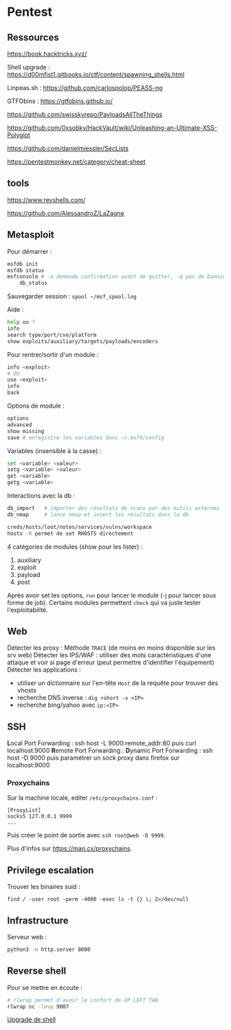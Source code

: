 # Pentest

## Ressources

https://book.hacktricks.xyz/

Shell upgrade : https://d00mfist1.gitbooks.io/ctf/content/spawning_shells.html

Linpeas.sh : https://github.com/carlospolop/PEASS-ng

GTFObins : https://gtfobins.github.io/

https://github.com/swisskyrepo/PayloadsAllTheThings

https://github.com/0xsobky/HackVault/wiki/Unleashing-an-Ultimate-XSS-Polyglot

https://github.com/danielmiessler/SecLists

https://pentestmonkey.net/category/cheat-sheet

## tools

https://www.revshells.com/

https://github.com/AlessandroZ/LaZagne

## Metasploit

Pour démarrer :
```bash
msfdb init
msfdb status
msfconsole # -a demande confirmation avant de quitter, -q pas de bannière
    db_status
```

Sauvegarder session : `spool ~/msf_spool.log`

Aide :
```bash
help ou ?
info
search type/port/cve/platform
show exploits/auxiliary/targets/payloads/encoders
```

Pour rentrer/sortir d'un module :
```bash
info <exploit>
# OU
use <exploit>
info
back
```

Options de module :
```bash
options
advanced
show missing
save # enregistre les variables dans ~/.msf4/config
```

Variables (insensible à la casse) :
```bash
set <variable> <valeur>
setg <variable> <valeur>
get <variable>
getg <variable>
```

Interactions avec la db :
```bash
db_import   # importer des résultats de scans par des outils externes
db_nmap     # lance nmap et insert les résultats dans la db

creds/hosts/loot/notes/services/vulns/workspace
hosts -R permet de set RHOSTS directement
```

4 catégories de modules (show pour les lister) :
1. auxiliary
2. exploit
3. payload
4. post

Après avoir set les options, `run` pour lancer le module (-j pour lancer sous forme de job). Certains modules permettent `check` qui va juste tester l'exploitabilité.

## Web

Détecter les proxy : Méthode `TRACE` (de moins en moins disponible sur les srv web)
Détecter les IPS/WAF : utiliser des mots caractéristiques d'une attaque et voir si page d'erreur (peut permettre d'identifier l'équipement)
Détecter les applications :
- utiliser un dictionnaire sur l'en-tête `Host` de la requête pour trouver des vhosts
- recherche DNS inverse : `dig +short -x <IP>`
- recherche bing/yahoo avec `ip:<IP>`

## SSH

**L**ocal Port Forwarding : ssh host -L 9000:remote_addr:80 puis curl localhost:9000
**R**emote Port Forwarding :
**D**ynamic Port Forwarding : ssh host -D 9000 puis paramétrer un sock proxy dans firefox sur localhost:9000

### Proxychains

Sur la machine locale, editer `/etc/proxychains.conf` :
```
[ProxyList]
socks5 127.0.0.1 9999
...
```

Puis créer le point de sortie avec `ssh root@web -D 9999`.

Plus d'infos sur https://man.cx/proxychains.

## Privilege escalation

Trouver les binaires suid :
```
find / -user root -perm -4000 -exec ls -t {} \; 2>/dev/null
```

## Infrastructure

Serveur web :
```bash
python3 -m http.server 8080
```

## Reverse shell

Pour se mettre en écoute :
```bash
# rlwrap permet d'avoir le confort de UP LEFT TAB
rlwrap nc -lnvp 9007
```

[Upgrade de shell](https://d00mfist1.gitbooks.io/ctf/content/spawning_shells.html)
